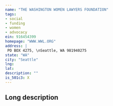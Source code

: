 ```yaml
---
name: "THE WASHINGTON WOMEN LAWYERS FOUNDATION"
tags:
- social
- funding
- women
- advocacy
ein: 916454399
homepage: "WWW.WWL.ORG"
address: |
 PO BOX 4275, \nSeattle, WA 981940275
state: "WA"
city: "Seattle"
lng: 
lat: 
description: ""
is_501c3: X
---
```


## Long description


